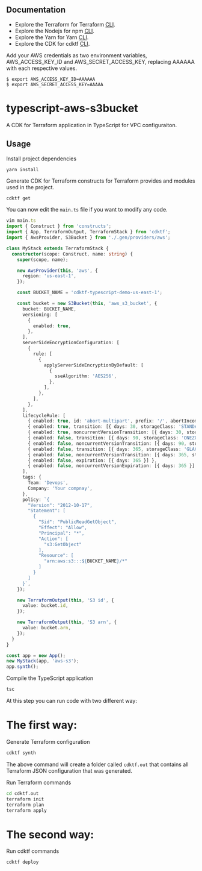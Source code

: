 ## Documentation

* Explore the Terraform for Terraform [CLI](https://www.terraform.io/downloads.html).
* Explore the Nodejs for npm [CLI](https://nodejs.org/en/).
* Explore the Yarn for Yarn [CLI](https://classic.yarnpkg.com/en/docs/install#debian-stable).
* Explore the CDK for cdktf [CLI](https://github.com/hashicorp/terraform-cdk/blob/main/docs/cli-commands.md).


Add your AWS credentials as two environment variables, AWS_ACCESS_KEY_ID and AWS_SECRET_ACCESS_KEY, replacing AAAAAA with each respective values.
```shell
$ export AWS_ACCESS_KEY_ID=AAAAAA
$ export AWS_SECRET_ACCESS_KEY=AAAAA
```

# typescript-aws-s3bucket

A CDK for Terraform application in TypeScript for VPC configuraiton.

## Usage

Install project dependencies

```shell
yarn install
```

Generate CDK for Terraform constructs for Terraform provides and modules used in the project.

```bash
cdktf get
```

You can now edit the `main.ts` file if you want to modify any code.

```typescript
vim main.ts
import { Construct } from 'constructs';
import { App, TerraformOutput, TerraformStack } from 'cdktf';
import { AwsProvider, S3Bucket } from './.gen/providers/aws';

class MyStack extends TerraformStack {
  constructor(scope: Construct, name: string) {
    super(scope, name);

    new AwsProvider(this, 'aws', {
      region: 'us-east-1',
    });

    const BUCKET_NAME = 'cdktf-typescript-demo-us-east-1';

    const bucket = new S3Bucket(this, 'aws_s3_bucket', {
      bucket: BUCKET_NAME,
      versioning: [
        {
          enabled: true,
        },
      ],
      serverSideEncryptionConfiguration: [
        {
          rule: [
            {
              applyServerSideEncryptionByDefault: [
                {
                  sseAlgorithm: 'AES256',
                },
              ],
            },
          ],
        },
      ],
      lifecycleRule: [
        { enabled: true, id: 'abort-multipart', prefix: '/', abortIncompleteMultipartUploadDays: 7 },
        { enabled: true, transition: [{ days: 30, storageClass: 'STANDARD_IA' }] },
        { enabled: true, noncurrentVersionTransition: [{ days: 30, storageClass: 'STANDARD_IA' }] },
        { enabled: false, transition: [{ days: 90, storageClass: 'ONEZONE_IA' }] },
        { enabled: false, noncurrentVersionTransition: [{ days: 90, storageClass: 'ONEZONE_IA' }] },
        { enabled: false, transition: [{ days: 365, storageClass: 'GLACIER' }] },
        { enabled: false, noncurrentVersionTransition: [{ days: 365, storageClass: 'ONEZONE_IA' }] },
        { enabled: false, expiration: [{ days: 365 }] },
        { enabled: false, noncurrentVersionExpiration: [{ days: 365 }] },
      ],
      tags: {
        Team: 'Devops',
        Company: 'Your compnay',
      },
      policy: `{
        "Version": "2012-10-17",
        "Statement": [
          {
            "Sid": "PublicReadGetObject",
            "Effect": "Allow",
            "Principal": "*",
            "Action": [
              "s3:GetObject"
            ],
            "Resource": [
              "arn:aws:s3:::${BUCKET_NAME}/*"
            ]
          }
        ]
      }`,
    });

    new TerraformOutput(this, 'S3 id', {
      value: bucket.id,
    });

    new TerraformOutput(this, 'S3 arn', {
      value: bucket.arn,
    });
  }
}

const app = new App();
new MyStack(app, 'aws-s3');
app.synth();
```

Compile the TypeScript application

```bash
tsc
```
At this step you can run code with two different way:

# The first way:

Generate Terraform configuration

```bash
cdktf synth
```

The above command will create a folder called `cdktf.out` that contains all Terraform JSON configuration that was generated.

Run Terraform commands

```bash
cd cdktf.out
terraform init
terraform plan
terraform apply
```

# The second way:

Run cdktf commands

```bash
cdktf deploy
```
